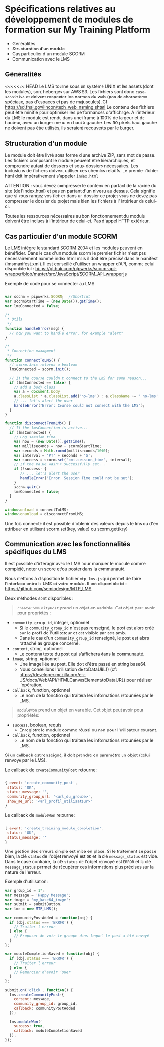 # Spécifications relatives au développement de modules de formation sur My Training Platform

- Généralités
- Structuration d'un module
- Cas particulier d'un module SCORM
- Communication avec le LMS

## Généralités

<<<<<<< HEAD
Le LMS tourne sous un système UNIX et les assets (dont les modules), sont hébergés sur AWS S3.
Les fichiers sont donc `case-sensitive` et doivent respecter les normes du web (pas de charactères spéciaux, pas d'espaces et pas de majuscules). Cf https://ed.fnal.gov/lincon/tech_web_naming.shtml
Le contenu des fichiers peut être minifié pour optimiser les performances d'affichage.
A l'intérieur du LMS le module est rendu dans une iframe à 100% de largeur et de hauteur, avec un burger menu en haut à gauche.
Les 50 pixels haut gauche ne doivent pas être utilisés, ils seraient recouverts par le burger.


## Structuration d'un module

Le module doit être livré sous forme d'une archive ZIP, sans mot de passe.
Les fichiers composant le module peuvent être hierarchiques, et comprendre autant de dossiers et sous-dossiers nécessaires.
Les inclusions de fichiers doivent utiliser des chemins relatifs.
Le premier fichier html doit impérativement s'appeler `index.html`

ATTENTION : vous devez compresser le contenu en partant de la racine du site (de l'index.html) et pas en partant d'un niveau au dessus. Cela signifie que si vous rangez vos fichier dans un dossier de projet vous ne devez pas compresser le dossier du projet mais bien les fichiers à l' intérieur de celui-ci.

Toutes les ressources nécessaires au bon fonctionnement du module doivent être inclues à l'intérieur de celui-ci. Pas d'appel HTTP extérieur.


## Cas particulier d'un module SCORM

Le LMS intégre le standard SCORM 2004 et les modules peuvent en bénéficier.
Dans le cas d'un module scorm le premier fichier n'est pas nécessairement nommé index.html mais il doit être précisé dans le manifest (lmsmanifest.xml).
Il est conseillé d'utiliser un wrapper d'API, comme celui disponible ici : https://github.com/pipwerks/scorm-api-wrapper/blob/master/src/JavaScript/SCORM_API_wrapper.js


Exemple de code pour se connecter au LMS

```javascript

var scorm = pipwerks.SCORM;  //Shortcut
var scormStartTime = (new Date()).getTime();
var lmsConnected = false;

/*
 * Utils
 */
function handleError(msg) {
  // how you want to handle error, for example "alert"
}

/*
 * Connection managment
 */
function connectToLMS() {
  // scorm.init returns a boolean
  lmsConnected = scorm.init();

  // If the course couldn't connect to the LMS for some reason...
  if (lmsConnected == false) {
    // add a body class
    var a = document.body;
    a.classList ? a.classList.add('no-lms') : a.className += ' no-lms';
    // ... let's alert the user
    handleError("Error: Course could not connect with the LMS");
  }
}

function disconnectFromLMS() {
  // If the lmsConnection is active...
  if (lmsConnected) {
    // Log session time
    var now = (new Date()).getTime();
    var milliseconds = now - scormStartTime;
    var seconds = Math.round(milliseconds/1000);
    var interval = 'PT' + seconds + 'S';
    var success = scorm.set('cmi.session_time', interval);
    // If the value wasn't successfully set...
    if (!success) {
       // ... let's alert the user
       handleError("Error: Session Time could not be set");
    }
    scorm.quit();
    lmsConnected = false;
  }
}

window.onload = connectToLMS;
window.onunload = disconnectFromLMS;

```

Une fois connecté il est possible d'obtenir des valeurs depuis le lms ou d'en attribuer en utilisant scorm.set(key, value) ou scorm.get(key)

## Communication avec les fonctionnalités spécifiques du LMS

Il est possible d'interagir avec le LMS pour marquer le module comme complété, noter un score et/ou poster dans la communauté.

Nous mettons à disposition le fichier `mtp_lms.js` qui permet de faire l'interface entre le LMS et votre module.
Il est disponible ici :
https://github.com/semiodesign/MTP_LMS


Deux méthodes sont disponibles :

> `createCommunityPost` prend un objet en variable. Cet objet peut avoir pour propriétés :

- `community_group_id`, integer, optionnel
  - Si le `community_group_id` n'est pas renseigné, le post est alors créé sur le profil de l'utilisateur et est visible par ses amis.
  - Dans le cas d'un `community_group_id` renseigné, le post est alors rattaché au groupe concerné.
- `content`, string, optionnel
  - Le contenu texte du post qui s'affichera dans la communauté.
- `image`, string, optionnel
  - Une image liée au post. Elle doit d'être passé en string base64.
  - Nous conseillons l'utilisation de toDataURL() (cf: https://developer.mozilla.org/en-US/docs/Web/API/HTMLCanvasElement/toDataURL) pour réaliser l'opération.
- `callback`, function, optionnel
  - Le nom de la fonction qui traitera les informations retounées par le LMS.

> `moduleWon` prend un objet en variable. Cet objet peut avoir pour propriétés:

- `success`, boolean, requis
  - Enregistre le module comme réussi ou non pour l'utilisateur courant.
- `callback`, function, optionnel
  - Le nom de la fonction qui traitera les informations retounées par le LMS.

Si un callback est renseigné, il doit prendre en paramètre un objet (celui renvoyé par le LMS).

Le callback de `createCommunityPost` retourne:

```javascript

{ event: 'create_community_post',
 status: 'OK',
 status_message: '',
 community_group_url: '<url_du_groupe>',
 show_me_url: '<url_profil_utilisateur>'
}

```

Le callback de `moduleWon` retourne:

```javascript

{ event: 'create_training_module_completion',
 status: 'OK',
 status_message: ''
}

```

Une gestion des erreurs simple est mise en place.
Si le traitement se passe bien, la clé `status` de l'objet renvoyé est `OK` et la clé `message_status` est vide.
Dans le case contraire, la clé `status` de l'objet renvoyé est `ERROR` et la clé `message_status` permet de récupérer des informations plus précises sur la nature de l'erreur.

Exemple d'utilisation:

```javascript
var group_id = 17;
var message = 'Happy Message';
var image = 'my_base64_image';
var submit = submitButton;
var lms = new MTP_LMS();

var communityPostAdded = function(obj) {
  if (obj.status === 'ERROR') {
    // Traiter l'erreur
  } else {
    // Proposer de voir le groupe dans lequel le post a été envoyé
  }
};

var moduleCompletionSaved = function(obj) {
  if (obj.status === 'ERROR') {
    // Traiter l'erreur
  } else {
    // Remercier d'avoir jouer
  }
};

submit.on('click', function() {
  lms.createCommunityPost({
    content: message,
    community_group_id: group_id,
    callback: communityPostAdded
  });

  lms.moduleWon({
    success: true,
    callback: moduleCompletionSaved
  });
});

```

